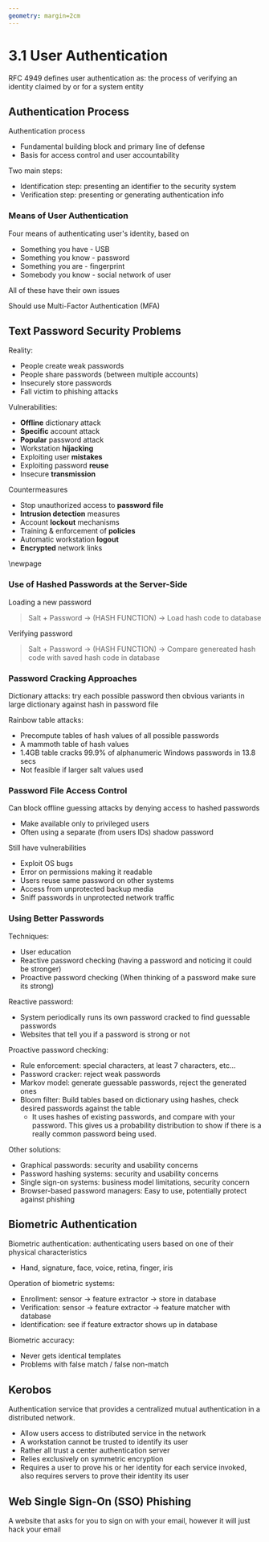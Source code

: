 ```yaml
---
geometry: margin=2cm
---
```


# 3.1 User Authentication

RFC 4949 defines user authentication as: the process of verifying an identity claimed by or for a system entity

## Authentication Process

Authentication process

- Fundamental building block and primary line of defense
- Basis for access control and user accountability

Two main steps:

- Identification step: presenting an identifier to the security system
- Verification step: presenting or generating authentication info

### Means of User Authentication

Four means of authenticating user's identity, based on

- Something you have - USB
- Something you know - password
- Something you are - fingerprint
- Somebody you know - social network of user

All of these have their own issues

Should use Multi-Factor Authentication (MFA)

## Text Password Security Problems

Reality: 

- People create weak passwords
- People share passwords (between multiple accounts)
- Insecurely store passwords
- Fall victim to phishing attacks

Vulnerabilities:

- **Offline** dictionary attack
- **Specific** account attack
- **Popular** password attack
- Workstation **hijacking**
- Exploiting user **mistakes**
- Exploiting password **reuse**
- Insecure **transmission**

Countermeasures 

- Stop unauthorized access to **password file**
- **Intrusion detection** measures
- Account **lockout** mechanisms
- Training & enforcement of **policies**
- Automatic workstation **logout**
- **Encrypted** network links

\newpage

### Use of Hashed Passwords at the Server-Side

Loading a new password

> Salt + Password -> (HASH FUNCTION) -> Load hash code to database

Verifying password

> Salt + Password -> (HASH FUNCTION) -> Compare genereated hash code with saved hash code in database

### Password Cracking Approaches

Dictionary attacks: try each possible password then obvious variants in large dictionary against hash in password file

Rainbow table attacks: 

- Precompute tables of hash values of all possible passwords
- A mammoth table of hash values 
- 1.4GB table cracks 99.9% of alphanumeric Windows passwords in 13.8 secs
- Not feasible if larger salt values used

### Password File Access Control

Can block offline guessing attacks by denying access to hashed passwords

- Make available only to privileged users
- Often using a separate (from users IDs) shadow password

Still have vulnerabilities

- Exploit OS bugs
- Error on permissions making it readable
- Users reuse same password on other systems
- Access from unprotected backup media
- Sniff passwords in unprotected network traffic

### Using Better Passwords

Techniques:

- User education
- Reactive password checking (having a password and noticing it could be stronger)
- Proactive password checking (When thinking of a password make sure its strong)

Reactive password:

- System periodically runs its own password cracked to find guessable passwords
- Websites that tell you if a password is strong or not

Proactive password checking:

- Rule enforcement: special characters, at least 7 characters, etc...
- Password cracker: reject weak passwords
- Markov model: generate guessable passwords, reject the generated ones
- Bloom filter: Build tables based on dictionary using hashes, check desired passwords against the table
    - It uses hashes of existing passwords, and compare with your password. This gives us a probability distribution to show if there is a really common password being used. 

Other solutions:

- Graphical passwords: security and usability concerns
- Password hashing systems: security and usability concerns
- Single sign-on systems: business model limitations, security concern
- Browser-based password managers: Easy to use, potentially protect against phishing

## Biometric Authentication

Biometric authentication: authenticating users based on one of their physical characteristics

- Hand, signature, face, voice, retina, finger, iris

Operation of biometric systems:

- Enrollment: sensor -> feature extractor -> store in database
- Verification: sensor -> feature extractor -> feature matcher with database
- Identification: see if feature extractor shows up in database

Biometric accuracy: 

- Never gets identical templates
- Problems with false match / false non-match

## Kerobos

Authentication service that provides a centralized mutual authentication in a distributed network. 

- Allow users access to distributed service in the network
- A workstation cannot be trusted to identify its user
- Rather all trust a center authentication server
- Relies exclusively on symmetric encryption
- Requires a user to prove his or her identity for each service invoked, also requires servers to prove their identity its user

## Web Single Sign-On (SSO) Phishing

A website that asks for you to sign on with your email, however it will just hack your email
